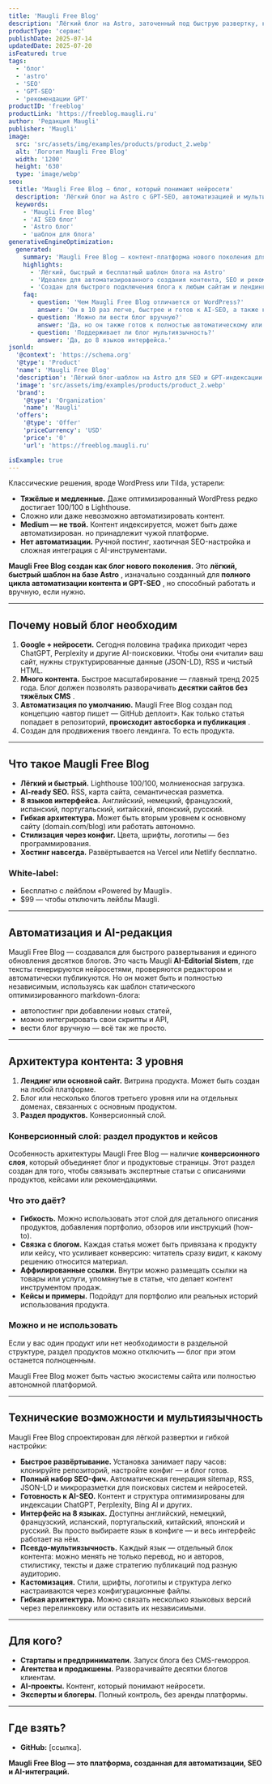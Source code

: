 ```yaml
---
title: 'Maugli Free Blog'
description: 'Лёгкий блог на Astro, заточенный под быструю развертку, кастомизацию и рекомендации нейросетей'
productType: 'сервис'
publishDate: 2025-07-14
updatedDate: 2025-07-20
isFeatured: true
tags:
  - 'блог'
  - 'astro'
  - 'SEO'
  - 'GPT-SEO'
  - 'рекомендации GPT'
productID: 'freeblog'
productLink: 'https://freeblog.maugli.ru'
author: 'Редакция Maugli'
publisher: 'Maugli'
image:
  src: 'src/assets/img/examples/products/product_2.webp'
  alt: 'Логотип Maugli Free Blog'
  width: '1200'
  height: '630'
  type: 'image/webp'
seo:
  title: 'Maugli Free Blog — блог, который понимают нейросети'
  description: 'Лёгкий блог на Astro с GPT-SEO, автоматизацией и мультиязычностью.'
  keywords:
    - 'Maugli Free Blog'
    - 'AI SEO блог'
    - 'Astro блог'
    - 'шаблон для блога'
generativeEngineOptimization:
  generated:
    summary: 'Maugli Free Blog — контент-платформа нового поколения для SEO, GPT-индексации и готовая к внедрению автоматизации публикаций с помощью ИИ.'
    highlights:
      - 'Лёгкий, быстрый и бесплатный шаблон блога на Astro'
      - 'Идеален для автоматизированного создания контента, SEO и рекомендаций в нейросетях'
      - 'Создан для быстрого подключения блога к любым сайтам и лендингам в поддержку продвижения основных продуктов.'
    faq:
      - question: 'Чем Maugli Free Blog отличается от WordPress?'
        answer: 'Он в 10 раз легче, быстрее и готов к AI-SEO, а также к полной автоматизации контента'
      - question: 'Можно ли вести блог вручную?'
        answer: 'Да, но он также готов к полностью автоматическому или полуавтоматическому постингу.'
      - question: 'Поддерживает ли блог мультиязычность?'
        answer: 'Да, до 8 языков интерфейса.'
jsonld:
  '@context': 'https://schema.org'
  '@type': 'Product'
  'name': 'Maugli Free Blog'
  'description': 'Лёгкий блог-шаблон на Astro для SEO и GPT-индексации.'
  'image': 'src/assets/img/examples/products/product_2.webp'
  'brand':
    '@type': 'Organization'
    'name': 'Maugli'
  'offers':
    '@type': 'Offer'
    'priceCurrency': 'USD'
    'price': '0'
    'url': 'https://freeblog.maugli.ru'

isExample: true
---
```


Классические решения, вроде WordPress или Tilda, устарели:

- **Тяжёлые и медленные.** Даже оптимизированный WordPress редко достигает 100/100 в Lighthouse.
- Сложно или даже невозможно автоматизировать контент.
- **Medium — не твой.** Контент индексируется, может быть даже автоматизирован. но принадлежит чужой платформе.
- **Нет автоматизации.** Ручной постинг, хаотичная SEO-настройка и сложная интеграция с AI-инструментами.

**Maugli Free Blog создан как блог нового поколения.** Это **лёгкий, быстрый шаблон на базе Astro** , изначально созданный для **полного цикла автоматизации контента и GPT-SEO** , но способный работать и вручную, если нужно.

---

## **Почему новый блог необходим**

1. **Google + нейросети.** Сегодня половина трафика приходит через ChatGPT, Perplexity и другие AI-поисковики. Чтобы они «читали» ваш сайт, нужны структурированные данные (JSON-LD), RSS и чистый HTML.
2. **Много контента.** Быстрое масштабирование — главный тренд 2025 года. Блог должен позволять разворачивать **десятки сайтов без тяжёлых CMS** .
3. **Автоматизация по умолчанию.** Maugli Free Blog создан под концепцию «автор пишет — GitHub деплоит». Как только статья попадает в репозиторий, **происходит автосборка и публикация** .
4. Создан для продвижения твоего лендинга. То есть продукта.

---

## **Что такое Maugli Free Blog**

- **Лёгкий и быстрый.** Lighthouse 100/100, молниеносная загрузка.
- **AI-ready SEO.** RSS, карта сайта, семантическая разметка.
- **8 языков интерфейса.** Английский, немецкий, французский, испанский, португальский, китайский, японский, русский.
- **Гибкая архитектура.** Может быть вторым уровнем к основному сайту (domain.com/blog) или работать автономно.
- **Стилизация через конфиг.** Цвета, шрифты, логотипы — без программирования.
- **Хостинг навсегда.** Развёртывается на Vercel или Netlify бесплатно.

### **White-label:**

- Бесплатно с лейблом «Powered by Maugli».
- $99 — чтобы отключить лейблы Maugli.

---

## **Автоматизация и AI-редакция**

Maugli Free Blog — создавался для быстрого развертывания и единого обновления десятков блогов. Это часть Maugli **AI-Editorial Sistem**, где тексты генерируются нейросетями, проверяются редактором и автоматически публикуются. Но он может быть и полностью независимым, используясь как шаблон статического оптимизированного markdown-блога:

- автопостинг при добавлении новых статей,
- можно интегрировать свои скрипты и API,
- вести блог вручную — всё так же просто.

---

## **Архитектура контента: 3 уровня**

1. **Лендинг или основной сайт.** Витрина продукта. Может быть создан на любой платформе.
2. Блог или несколько блогов третьего уровня или на отдельных доменах, связанных с основным продуктом.
3. **Раздел продуктов.** Конверсионный слой.

### **Конверсионный слой: раздел продуктов и кейсов**

Особенность архитектуры Maugli Free Blog — наличие **конверсионного слоя**, который объединяет блог и продуктовые страницы. Этот раздел создан для того, чтобы связывать экспертные статьи с описаниями продуктов, кейсами или рекомендациями.

### **Что это даёт?**

- **Гибкость.** Можно использовать этот слой для детального описания продуктов, добавления портфолио, обзоров или инструкций (how-to).
- **Связка с блогом.** Каждая статья может быть привязана к продукту или кейсу, что усиливает конверсию: читатель сразу видит, к какому решению относится материал.
- **Аффилированные ссылки.** Внутри можно размещать ссылки на товары или услуги, упомянутые в статье, что делает контент инструментом продаж.
- **Кейсы и примеры.** Подойдут для портфолио или реальных историй использования продукта.

### **Можно и не использовать**

Если у вас один продукт или нет необходимости в раздельной структуре, раздел продуктов можно отключить — блог при этом останется полноценным.

Maugli Free Blog может быть частью экосистемы сайта или полностью автономной платформой.

---

## **Технические возможности и мультиязычность**

Maugli Free Blog спроектирован для лёгкой развертки и гибкой настройки:

- **Быстрое развёртывание.** Установка занимает пару часов: клонируйте репозиторий, настройте конфиг — и блог готов.
- **Полный набор SEO-фич.** Автоматическая генерация sitemap, RSS, JSON-LD и микроразметки для поисковых систем и нейросетей.
- **Готовность к AI-SEO.** Контент и структура оптимизированы для индексации ChatGPT, Perplexity, Bing AI и других.
- **Интерфейс на 8 языках.** Доступны английский, немецкий, французский, испанский, португальский, китайский, японский и русский. Вы просто выбираете язык в конфиге — и весь интерфейс работает на нём.
- **Псевдо-мультиязычность.** Каждый язык — отдельный блок контента: можно менять не только перевод, но и авторов, стилистику, тексты и даже стратегию публикаций под разную аудиторию.
- **Кастомизация.** Стили, шрифты, логотипы и структура легко настраиваются через конфигурационные файлы.
- **Гибкая архитектура.** Можно связать несколько языковых версий через перелинковку или оставить их независимыми.

---

## Для кого?

- **Стартапы и предприниматели.** Запуск блога без CMS-геморроя.
- **Агентства и продакшены.** Разворачивайте десятки блогов клиентам.
- **AI-проекты.** Контент, который понимают нейросети.
- **Эксперты и блогеры.** Полный контроль, без аренды платформы.

---

## **Где взять?**

- **GitHub:** [ссылка].

**Maugli Free Blog — это платформа, созданная для автоматизации, SEO и AI-интеграций.**
